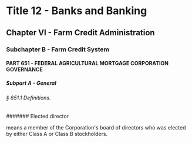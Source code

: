 
# Title 12 - Banks and Banking
## Chapter VI - Farm Credit Administration
### Subchapter B - Farm Credit System
#### PART 651 - FEDERAL AGRICULTURAL MORTGAGE CORPORATION GOVERNANCE
##### Subpart A - General
###### § 651.1 Definitions.
####### Elected director

means a member of the Corporation's board of directors who was elected by either Class A or Class B stockholders.
